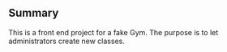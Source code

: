 ## Summary

This is a front end project for a fake Gym. The purpose is to let administrators create new classes.

